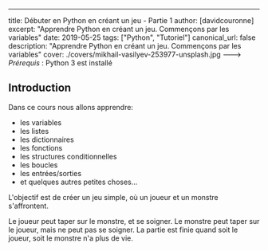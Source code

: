 ---
title: Débuter en Python en créant un jeu - Partie 1
author: [davidcouronne]
excerpt: "Apprendre Python en créant un jeu. Commençons par les variables"
date: 2019-05-25
tags: ["Python", "Tutoriel"]
canonical_url: false
description: "Apprendre Python en créant un jeu. Commençons par les variables"
cover: ./covers/mikhail-vasilyev-253977-unsplash.jpg
---> _Prérequis_ : Python 3 est installé

## Introduction

Dans ce cours nous allons apprendre:

- les variables
- les listes
- les dictionnaires
- les fonctions
- les structures conditionnelles
- les boucles
- les entrées/sorties
- et quelques autres petites choses...

L'objectif est de créer un jeu simple, où un joueur et un monstre s'affrontent.

Le joueur peut taper sur le monstre, et se soigner. Le monstre peut taper sur le joueur, mais ne peut pas se soigner. La partie est finie quand soit le joueur, soit le monstre n'a plus de vie.
